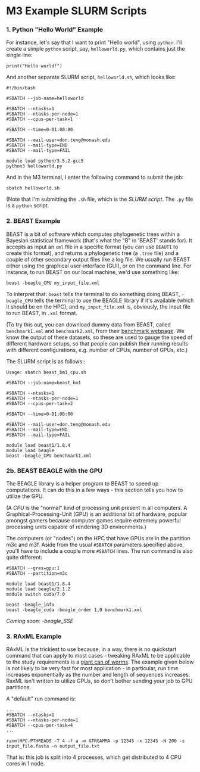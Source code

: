 # M3 Example SLURM Scripts

### 1. Python "Hello World" Example
For instance, let's say that I want to print "Hello world", using `python`. I'll create a simple `python` script, say, `helloworld.py`, which contains just the single line:

`print("Hello world!")`

And another separate SLURM script, `helloworld.sh`, which looks like:
```
#!/bin/bash

#SBATCH --job-name=helloworld

#SBATCH --ntasks=1
#SBATCH --ntasks-per-node=1
#SBATCH --cpus-per-task=1

#SBATCH --time=0-01:00:00

#SBATCH --mail-user=don.teng@monash.edu
#SBATCH --mail-type=END
#SBATCH --mail-type=FAIL

module load python/3.5.2-gcc5
python3 helloworld.py
```

And in the M3 terminal, I enter the following command to submit the job:

`sbatch helloworld.sh`

(Note that I'm submitting the `.sh` file, which is the *SLURM script*.  The `.py` file is a `python` script.

### 2. BEAST Example
BEAST is a bit of software which computes phylogenetic trees within a Bayesian statistical framework (that's what the "B" in 'BEAST' stands for).  It accepts as input an `xml` file in a specific format (you can use `BEAUTI` to create this format), and returns a phylogenetic tree (a `.tree` file) and a couple of other secondary output files like a log file. We usually run BEAST either using the graphical user-interface (GUI), or on the command line.  For instance, to run BEAST on our local machine, we'd use something like:

`beast -beagle_CPU my_input_file.xml`

To interpret that: `beast` tells the terminal to do something doing BEAST, `-beagle_CPU` tells the terminal to use the BEAGLE library if it's available (which it should be on the HPC), and `my_input_file.xml` is, obviously, the input file to run BEAST, in `.xml` format.

(To try this out, you can download dummy data from BEAST, called `benchmark1.xml` and `benchmark2.xml`, from their [benchmark webpage](http://beast.bio.ed.ac.uk/benchmarks).  We know the output of these datasets, so these are used to gauge the speed of different hardware setups, so that people can publish their running results with different configurations, e.g. number of CPUs, number of GPUs, etc.)

The SLURM script is as follows::

```#!/bin/bash
Usage: sbatch beast_bm1_cpu.sh

#SBATCH --job-name=beast_bm1

#SBATCH --ntasks=1
#SBATCH --ntasks-per-node=1
#SBATCH --cpus-per-task=2

#SBATCH --time=0-01:00:00

#SBATCH --mail-user=don.teng@monash.edu
#SBATCH --mail-type=END
#SBATCH --mail-type=FAIL

module load beast1/1.8.4
module load beagle
beast -beagle_CPU benchmark1.xml
```

### 2b. BEAST BEAGLE with the GPU
The BEAGLE library is a helper program to BEAST to speed up computations. It can do this in a few ways - this section tells you how to utilize the GPU. 

(A *CPU* is the "normal" kind of processing unit present in all computers. A Graphical-Processing-Unit (GPU) is an additional bit of hardware, popular amongst gamers because computer games require extremely powerful processing units capable of rendering 3D environments.)

The computers (or "nodes") on the HPC that have GPUs are in the partition m3c and m3f. Aside from the usual `#SBATCH` parameters specified above, you'll have to include a couple more `#SBATCH` lines. The run command is also quite different:

```
#SBATCH --gres=gpu:1
#SBATCH --partition=m3c

module load beast1/1.8.4
module load beagle/2.1.2
module switch cuda/7.0

beast -beagle_info
beast -beagle_cuda -beagle_order 1,0 benchmark1.xml
```

*Coming soon: -beagle_SSE*

### 3. RAxML Example
RAxML is the trickiest to use because, in a way, there is no quickstart command that can apply to most cases - tweaking RAxML to be applicable to the study requirements is a [giant can of worms](https://sco.h-its.org/exelixis/resource/download/NewManual.pdf).  The example given below is not likely to be very fast for most application - in particular, run time increases exponentially as the number and length of sequences increases. RaxML isn't written to utilize GPUs, so don't bother sending your job to GPU partitions.

A "default" run command is:

```
...
#SBATCH --ntasks=1
#SBATCH --ntasks-per-node=1
#SBATCH --cpus-per-task=4
...

raxmlHPC-PTHREADS -T 4 -f a -m GTRGAMMA -p 12345 -x 12345 -N 200 -s input_file.fasta -n output_file.txt
```

That is: this job is split into 4 processes, which get distributed to 4 CPU cores in 1 node.
